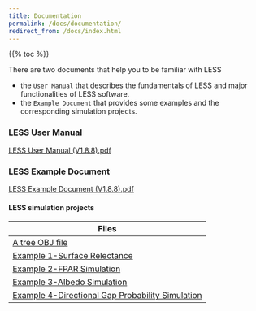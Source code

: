 ```yaml
---
title: Documentation
permalink: /docs/documentation/
redirect_from: /docs/index.html
---
```


{{% toc %}}

There are two documents that help you to be familiar with LESS
- the `User Manual` that describes the fundamentals of LESS and major functionalities of LESS software.
- the `Example Document` that provides some examples and the corresponding simulation projects.

### LESS User Manual
[LESS User Manual (V1.8.8).pdf](http://lessrt.org/Attachments/LESS_User_Manual_1.8.8.pdf)

### LESS Example Document

[LESS Example Document (V1.8.8).pdf](http://lessrt.org/Attachments/LESS_Example_Document_V1.8.8.pdf)

#### LESS simulation projects

| Files |
| ------ |
| [A tree OBJ file](http://lessrt.org/Attachments/OBJ_File.zip) | 
| [Example 1-Surface Relectance](http://lessrt.org/Attachments/Example1-Surface_reflectance.zip) |
| [Example 2-FPAR Simulation](http://lessrt.org/Attachments/Example2-fPAR.zip) |
| [Example 3-Albedo Simulation](http://lessrt.org/Attachments/Example3-albedo.zip) |
| [Example 4-Directional Gap Probability Simulation](http://lessrt.org/Attachments/Example4-directional_gap_probability.zip) |
